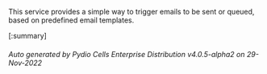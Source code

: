 






This service provides a simple way to trigger emails to be sent or queued, based on predefined email templates.

[:summary]

###### Auto generated by Pydio Cells Enterprise Distribution v4.0.5-alpha2 on 29-Nov-2022
